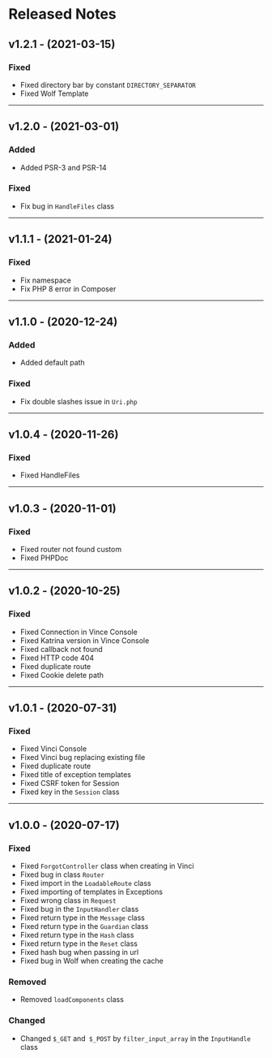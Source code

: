 # Released Notes

## v1.2.1 - (2021-03-15)

### Fixed

- Fixed directory bar by constant `DIRECTORY_SEPARATOR`
- Fixed Wolf Template

--------------------------------------------------------------------

## v1.2.0 - (2021-03-01)

### Added

- Added PSR-3 and PSR-14

### Fixed

- Fix bug in `HandleFiles` class

--------------------------------------------------------------------

## v1.1.1 - (2021-01-24)

### Fixed

- Fix namespace
- Fix PHP 8 error in Composer

--------------------------------------------------------------------

## v1.1.0 - (2020-12-24)

### Added

- Added default path

### Fixed

- Fix double slashes issue in `Uri.php`

--------------------------------------------------------------------

## v1.0.4 - (2020-11-26)

### Fixed

- Fixed HandleFiles

--------------------------------------------------------------------

## v1.0.3 - (2020-11-01)

### Fixed

- Fixed router not found custom
- Fixed PHPDoc

--------------------------------------------------------------------

## v1.0.2 - (2020-10-25)

### Fixed

- Fixed Connection in Vince Console
- Fixed Katrina version in Vince Console
- Fixed callback not found
- Fixed HTTP code 404
- Fixed duplicate route
- Fixed Cookie delete path

--------------------------------------------------------------------

## v1.0.1 - (2020-07-31)

### Fixed

- Fixed Vinci Console
- Fixed Vinci bug replacing existing file
- Fixed duplicate route
- Fixed title of exception templates
- Fixed CSRF token for Session
- Fixed key in the `Session` class

--------------------------------------------------------------------

## v1.0.0 - (2020-07-17)

### Fixed

- Fixed `ForgotController` class when creating in Vinci
- Fixed bug in class `Router`
- Fixed import in the `LoadableRoute` class
- Fixed importing of templates in Exceptions
- Fixed wrong class in `Request`
- Fixed bug in the `InputHandler` class
- Fixed return type in the `Message` class
- Fixed return type in the `Guardian` class
- Fixed return type in the `Hash` class
- Fixed return type in the `Reset` class
- Fixed hash bug when passing in url
- Fixed bug in Wolf when creating the cache

### Removed

- Removed `loadComponents` class

### Changed

- Changed `$_GET` and` $_POST` by `filter_input_array` in the `InputHandle` class
